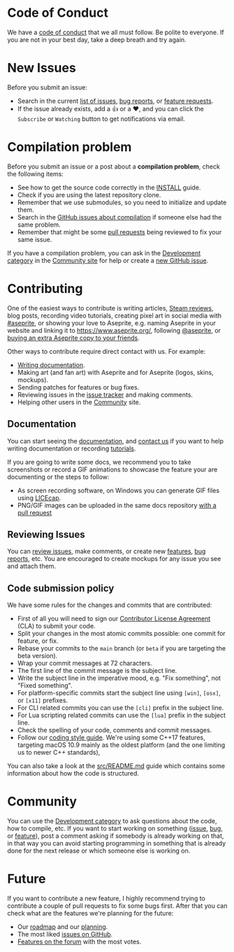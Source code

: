 # Code of Conduct

We have a [code of conduct](CODE_OF_CONDUCT.md) that we all must
follow. Be polite to everyone. If you are not in your best day, take a
deep breath and try again.

# New Issues

Before you submit an issue:

* Search in the current
  [list of issues](https://github.com/aseprite/aseprite/issues),
  [bug reports](https://community.aseprite.org/c/bugs), or
  [feature requests](https://community.aseprite.org/c/features).
* If the issue already exists, add a :+1: or a :heart:, and you can
  click the `Subscribe` or `Watching` button to get notifications
  via email.

# Compilation problem

Before you submit an issue or a post about a **compilation problem**,
check the following items:

* See how to get the source code correctly in the [INSTALL](INSTALL.md) guide.
* Check if you are using the latest repository clone.
* Remember that we use submodules, so you need to initialize and update them.
* Search in the [GitHub issues about compilation](https://github.com/aseprite/aseprite/issues?q=is%3Aissue+label%3Acompilation)
  if someone else had the same problem.
* Remember that might be some [pull requests](https://github.com/aseprite/aseprite/pulls)
  being reviewed to fix your same issue.

If you have a compilation problem, you can ask in the
[Development category](https://community.aseprite.org/c/development)
in the [Community site](https://community.aseprite.org/) for help
or create a [new GitHub issue](https://github.com/aseprite/aseprite/issues/new).

# Contributing

One of the easiest ways to contribute is writing articles, [Steam
reviews](https://steamcommunity.com/app/431730/reviews/), blog posts,
recording video tutorials, creating pixel art in social media with
[#aseprite](https://twitter.com/search?q=%23aseprite), or showing your
love to Aseprite, e.g. naming Aseprite in your website and linking it
to https://www.aseprite.org/, following [@aseprite](https://twitter.com/aseprite),
or [buying an extra Aseprite copy to your friends](https://www.aseprite.org/download/).

Other ways to contribute require direct contact with us. For example:

* [Writing documentation](https://github.com/aseprite/docs).
* Making art (and fan art) with Aseprite and for Aseprite (logos, skins, mockups).
* Sending patches for features or bug fixes.
* Reviewing issues in the [issue tracker](https://github.com/aseprite/aseprite/issues)
  and making comments.
* Helping other users in the [Community](https://community.aseprite.org/) site.

## Documentation

You can start seeing the
[documentation](https://www.aseprite.org/docs/), and
[contact us](mailto:support@aseprite.org) if you want to help
writing documentation or recording [tutorials](https://www.aseprite.org/docs/tutorial/).

If you are going to write some docs, we recommend you to take
screenshots or record a GIF animations to showcase the feature your
are documenting or the steps to follow:

* As screen recording software, on Windows you can generate GIF files
  using [LICEcap](http://www.cockos.com/licecap/).
* PNG/GIF images can be uploaded in the same docs repository
  [with a pull request](https://github.com/aseprite/docs/pulls)

## Reviewing Issues

You can [review issues](https://github.com/aseprite/aseprite/issues),
make comments, or create
new [features](https://community.aseprite.org/c/features),
[bug reports](https://community.aseprite.org/c/bugs), etc. You are
encouraged to create mockups for any issue you see and attach them.

## Code submission policy

We have some rules for the changes and commits that are contributed:

* First of all you will need to sign our
  [Contributor License Agreement](https://github.com/igarastudio/cla) (CLA)
  to submit your code.
* Split your changes in the most atomic commits possible: one commit
  for feature, or fix.
* Rebase your commits to the `main` branch (or `beta` if you are
  targeting the beta version).
* Wrap your commit messages at 72 characters.
* The first line of the commit message is the subject line.
* Write the subject line in the imperative mood, e.g. "Fix something",
  not "Fixed something".
* For platform-specific commits start the subject line using
  `[win]`, `[osx]`, or `[x11]` prefixes.
* For CLI related commits you can use the `[cli]` prefix in the
  subject line.
* For Lua scripting related commits can use the `[lua]` prefix in
  the subject line.
* Check the spelling of your code, comments and commit messages.
* Follow our [coding style guide](docs/CODING_STYLE.md). We're using
  some C++17 features, targeting macOS 10.9 mainly as the oldest
  platform (and the one limiting us to newer C++ standards),

You can also take a look at the [src/README.md](https://github.com/aseprite/aseprite/tree/main/src/#aseprite-source-code)
guide which contains some information about how the code is structured.

# Community

You can use the [Development category](https://community.aseprite.org/c/development)
to ask questions about the code, how to compile, etc.
If you want to start working on something
([issue](https://github.com/aseprite/aseprite/issues),
[bug](https://community.aseprite.org/c/bugs),
or [feature](https://community.aseprite.org/c/features)),
post a comment asking if somebody is already working on that,
in that way you can avoid starting programming in something that is already
done for the next release or which someone else is working on.

# Future

If you want to contribute a new feature, I highly recommend trying to
contribute a couple of pull requests to fix some bugs first. After
that you can check what are the features we're planning for the
future:

* Our [roadmap](http://www.aseprite.org/roadmap/) and our [planning](https://github.com/orgs/aseprite/projects/10).
* The most liked [issues on GitHub](https://github.com/aseprite/aseprite/issues?q=is%3Aissue+is%3Aopen+sort%3Areactions-%2B1-desc).
* [Features on the forum](https://community.aseprite.org/c/features/7/l/latest?order=votes) with the most votes.
